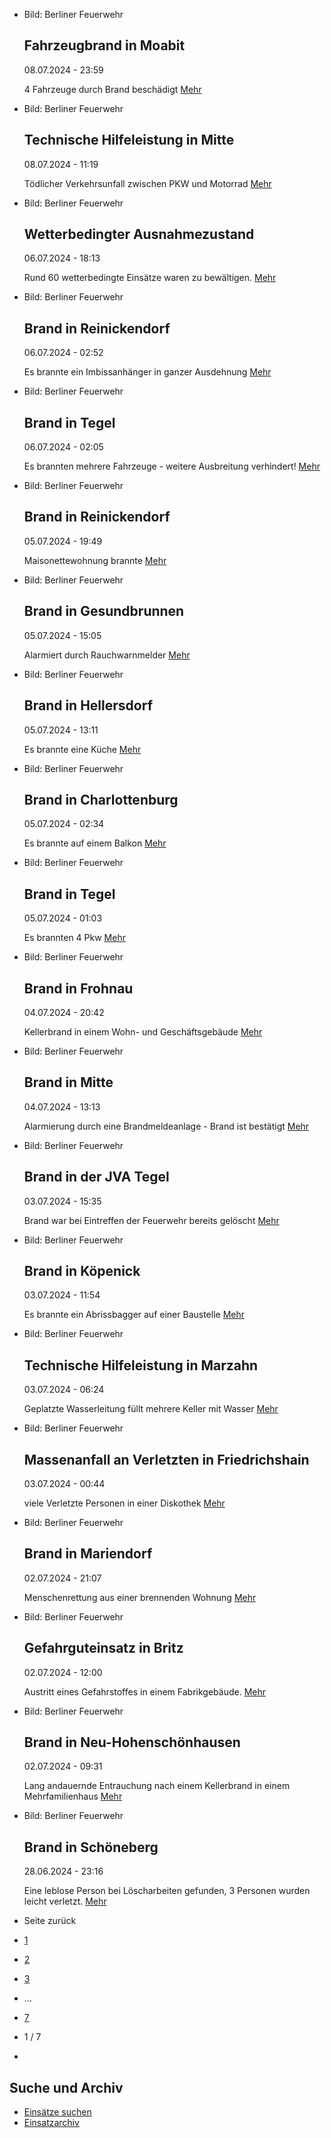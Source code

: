 * Bild: Berliner Feuerwehr

  Fahrzeugbrand in Moabit
  ----------

   08.07.2024 - 23:59

   4 Fahrzeuge durch Brand beschädigt
  [Mehr](https://www.berliner-feuerwehr.de/aktuelles/einsaetze/fahrzeugbrand-in-moabit-4509/)

* Bild: Berliner Feuerwehr

  Technische Hilfeleistung in Mitte
  ----------

   08.07.2024 - 11:19

   Tödlicher Verkehrsunfall zwischen PKW und Motorrad
  [Mehr](https://www.berliner-feuerwehr.de/aktuelles/einsaetze/technische-hilfeleistung-in-mitte-3-4508/)

* Bild: Berliner Feuerwehr

  Wetterbedingter Ausnahmezustand
  ----------

   06.07.2024 - 18:13

   Rund 60 wetterbedingte Einsätze waren zu bewältigen.
  [Mehr](https://www.berliner-feuerwehr.de/aktuelles/einsaetze/wetterbedingter-ausnahmezustand-3-4507/)

* Bild: Berliner Feuerwehr

  Brand in Reinickendorf
  ----------

   06.07.2024 - 02:52

   Es brannte ein Imbissanhänger in ganzer Ausdehnung
  [Mehr](https://www.berliner-feuerwehr.de/aktuelles/einsaetze/brand-in-reinickendorf-9-4506/)

* Bild: Berliner Feuerwehr

  Brand in Tegel
  ----------

   06.07.2024 - 02:05

   Es brannten mehrere Fahrzeuge - weitere Ausbreitung verhindert!
  [Mehr](https://www.berliner-feuerwehr.de/aktuelles/einsaetze/brand-in-tegel-2-4505/)

* Bild: Berliner Feuerwehr

  Brand in Reinickendorf
  ----------

   05.07.2024 - 19:49

   Maisonettewohnung brannte
  [Mehr](https://www.berliner-feuerwehr.de/aktuelles/einsaetze/brand-in-reinickendorf-8-4504/)

* Bild: Berliner Feuerwehr

  Brand in Gesundbrunnen
  ----------

   05.07.2024 - 15:05

   Alarmiert durch Rauchwarnmelder
  [Mehr](https://www.berliner-feuerwehr.de/aktuelles/einsaetze/brand-in-gesundbrunnen-10-4503/)

* Bild: Berliner Feuerwehr

  Brand in Hellersdorf
  ----------

   05.07.2024 - 13:11

   Es brannte eine Küche
  [Mehr](https://www.berliner-feuerwehr.de/aktuelles/einsaetze/band-in-hellersdorf-4502/)

* Bild: Berliner Feuerwehr

  Brand in Charlottenburg
  ----------

   05.07.2024 - 02:34

   Es brannte auf einem Balkon
  [Mehr](https://www.berliner-feuerwehr.de/aktuelles/einsaetze/brand-in-charlottenburg-10-4501/)

* Bild: Berliner Feuerwehr

  Brand in Tegel
  ----------

   05.07.2024 - 01:03

   Es brannten 4 Pkw
  [Mehr](https://www.berliner-feuerwehr.de/aktuelles/einsaetze/brand-in-tegel-1-4500/)

* Bild: Berliner Feuerwehr

  Brand in Frohnau
  ----------

   04.07.2024 - 20:42

   Kellerbrand in einem Wohn- und Geschäftsgebäude
  [Mehr](https://www.berliner-feuerwehr.de/aktuelles/einsaetze/brand-in-frohnau-1-4499/)

* Bild: Berliner Feuerwehr

  Brand in Mitte
  ----------

   04.07.2024 - 13:13

   Alarmierung durch eine Brandmeldeanlage - Brand ist bestätigt
  [Mehr](https://www.berliner-feuerwehr.de/aktuelles/einsaetze/brand-in-mitte-8-4498/)

* Bild: Berliner Feuerwehr

  Brand in der JVA Tegel
  ----------

   03.07.2024 - 15:35

   Brand war bei Eintreffen der Feuerwehr bereits gelöscht
  [Mehr](https://www.berliner-feuerwehr.de/aktuelles/einsaetze/brand-in-der-jva-tegel-1-4496/)

* Bild: Berliner Feuerwehr

  Brand in Köpenick
  ----------

   03.07.2024 - 11:54

   Es brannte ein Abrissbagger auf einer Baustelle
  [Mehr](https://www.berliner-feuerwehr.de/aktuelles/einsaetze/brand-in-koepenick-6-4494/)

* Bild: Berliner Feuerwehr

  Technische Hilfeleistung in Marzahn
  ----------

   03.07.2024 - 06:24

   Geplatzte Wasserleitung füllt mehrere Keller mit Wasser
  [Mehr](https://www.berliner-feuerwehr.de/aktuelles/einsaetze/technische-hilfeleistung-in-marzahn-2-4493/)

* Bild: Berliner Feuerwehr

  Massenanfall an Verletzten in Friedrichshain
  ----------

   03.07.2024 - 00:44

   viele Verletzte Personen in einer Diskothek
  [Mehr](https://www.berliner-feuerwehr.de/aktuelles/einsaetze/massenanfall-an-verletzten-in-friedrichshain-4492/)

* Bild: Berliner Feuerwehr

  Brand in Mariendorf
  ----------

   02.07.2024 - 21:07

   Menschenrettung aus einer brennenden Wohnung
  [Mehr](https://www.berliner-feuerwehr.de/aktuelles/einsaetze/brand-in-mariendorf-5-4487/)

* Bild: Berliner Feuerwehr

  Gefahrguteinsatz in Britz
  ----------

   02.07.2024 - 12:00

   Austritt eines Gefahrstoffes in einem Fabrikgebäude.
  [Mehr](https://www.berliner-feuerwehr.de/aktuelles/einsaetze/gefahrguteinsatz-in-britz-4486/)

* Bild: Berliner Feuerwehr

  Brand in Neu-Hohenschönhausen
  ----------

   02.07.2024 - 09:31

   Lang andauernde Entrauchung nach einem Kellerbrand in einem Mehrfamilienhaus
  [Mehr](https://www.berliner-feuerwehr.de/aktuelles/einsaetze/brand-in-neu-hohenschoenhausen-7-4485/)

* Bild: Berliner Feuerwehr

  Brand in Schöneberg
  ----------

   28.06.2024 - 23:16

   Eine leblose Person bei Löscharbeiten gefunden, 3 Personen wurden leicht verletzt.
  [Mehr](https://www.berliner-feuerwehr.de/aktuelles/einsaetze/dachstuhlbrand-in-schoeneberg-4484/)

* Seite zurück

* [1](https://www.berliner-feuerwehr.de/aktuelles/einsaetze/1/)
* [2](https://www.berliner-feuerwehr.de/aktuelles/einsaetze/2/)
* [3](https://www.berliner-feuerwehr.de/aktuelles/einsaetze/3/)
* …
* [7](https://www.berliner-feuerwehr.de/aktuelles/einsaetze/7/)
* 1 / 7
* [](https://www.berliner-feuerwehr.de/aktuelles/einsaetze/2/)

Suche und Archiv
----------

* [Einsätze suchen](https://www.berliner-feuerwehr.de/aktuelles/einsaetze/einsatzsuche/)
* [Einsatzarchiv](https://www.berliner-feuerwehr.de/aktuelles/einsaetze/einsatzarchiv/)
